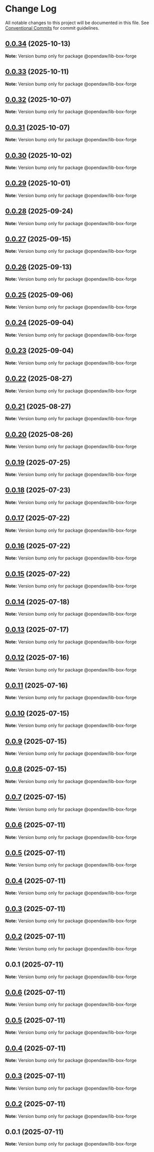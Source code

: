 # Change Log

All notable changes to this project will be documented in this file.
See [Conventional Commits](https://conventionalcommits.org) for commit guidelines.

## [0.0.34](https://github.com/andremichelle/openDAW/compare/@opendaw/lib-box-forge@0.0.33...@opendaw/lib-box-forge@0.0.34) (2025-10-13)

**Note:** Version bump only for package @opendaw/lib-box-forge

## [0.0.33](https://github.com/andremichelle/openDAW/compare/@opendaw/lib-box-forge@0.0.32...@opendaw/lib-box-forge@0.0.33) (2025-10-11)

**Note:** Version bump only for package @opendaw/lib-box-forge

## [0.0.32](https://github.com/andremichelle/openDAW/compare/@opendaw/lib-box-forge@0.0.31...@opendaw/lib-box-forge@0.0.32) (2025-10-07)

**Note:** Version bump only for package @opendaw/lib-box-forge

## [0.0.31](https://github.com/andremichelle/openDAW/compare/@opendaw/lib-box-forge@0.0.30...@opendaw/lib-box-forge@0.0.31) (2025-10-07)

**Note:** Version bump only for package @opendaw/lib-box-forge

## [0.0.30](https://github.com/andremichelle/openDAW/compare/@opendaw/lib-box-forge@0.0.29...@opendaw/lib-box-forge@0.0.30) (2025-10-02)

**Note:** Version bump only for package @opendaw/lib-box-forge

## [0.0.29](https://github.com/andremichelle/openDAW/compare/@opendaw/lib-box-forge@0.0.28...@opendaw/lib-box-forge@0.0.29) (2025-10-01)

**Note:** Version bump only for package @opendaw/lib-box-forge

## [0.0.28](https://github.com/andremichelle/openDAW/compare/@opendaw/lib-box-forge@0.0.27...@opendaw/lib-box-forge@0.0.28) (2025-09-24)

**Note:** Version bump only for package @opendaw/lib-box-forge

## [0.0.27](https://github.com/andremichelle/openDAW/compare/@opendaw/lib-box-forge@0.0.26...@opendaw/lib-box-forge@0.0.27) (2025-09-15)

**Note:** Version bump only for package @opendaw/lib-box-forge

## [0.0.26](https://github.com/andremichelle/openDAW/compare/@opendaw/lib-box-forge@0.0.25...@opendaw/lib-box-forge@0.0.26) (2025-09-13)

**Note:** Version bump only for package @opendaw/lib-box-forge

## [0.0.25](https://github.com/andremichelle/openDAW/compare/@opendaw/lib-box-forge@0.0.24...@opendaw/lib-box-forge@0.0.25) (2025-09-06)

**Note:** Version bump only for package @opendaw/lib-box-forge

## [0.0.24](https://github.com/andremichelle/openDAW/compare/@opendaw/lib-box-forge@0.0.23...@opendaw/lib-box-forge@0.0.24) (2025-09-04)

**Note:** Version bump only for package @opendaw/lib-box-forge

## [0.0.23](https://github.com/andremichelle/openDAW/compare/@opendaw/lib-box-forge@0.0.22...@opendaw/lib-box-forge@0.0.23) (2025-09-04)

**Note:** Version bump only for package @opendaw/lib-box-forge

## [0.0.22](https://github.com/andremichelle/openDAW/compare/@opendaw/lib-box-forge@0.0.21...@opendaw/lib-box-forge@0.0.22) (2025-08-27)

**Note:** Version bump only for package @opendaw/lib-box-forge

## [0.0.21](https://github.com/andremichelle/openDAW/compare/@opendaw/lib-box-forge@0.0.20...@opendaw/lib-box-forge@0.0.21) (2025-08-27)

**Note:** Version bump only for package @opendaw/lib-box-forge

## [0.0.20](https://github.com/andremichelle/openDAW/compare/@opendaw/lib-box-forge@0.0.19...@opendaw/lib-box-forge@0.0.20) (2025-08-26)

**Note:** Version bump only for package @opendaw/lib-box-forge

## [0.0.19](https://github.com/andremichelle/openDAW/compare/@opendaw/lib-box-forge@0.0.18...@opendaw/lib-box-forge@0.0.19) (2025-07-25)

**Note:** Version bump only for package @opendaw/lib-box-forge

## [0.0.18](https://github.com/andremichelle/openDAW/compare/@opendaw/lib-box-forge@0.0.17...@opendaw/lib-box-forge@0.0.18) (2025-07-23)

**Note:** Version bump only for package @opendaw/lib-box-forge

## [0.0.17](https://github.com/andremichelle/openDAW/compare/@opendaw/lib-box-forge@0.0.16...@opendaw/lib-box-forge@0.0.17) (2025-07-22)

**Note:** Version bump only for package @opendaw/lib-box-forge

## [0.0.16](https://github.com/andremichelle/openDAW/compare/@opendaw/lib-box-forge@0.0.15...@opendaw/lib-box-forge@0.0.16) (2025-07-22)

**Note:** Version bump only for package @opendaw/lib-box-forge

## [0.0.15](https://github.com/andremichelle/openDAW/compare/@opendaw/lib-box-forge@0.0.14...@opendaw/lib-box-forge@0.0.15) (2025-07-22)

**Note:** Version bump only for package @opendaw/lib-box-forge

## [0.0.14](https://github.com/andremichelle/openDAW/compare/@opendaw/lib-box-forge@0.0.13...@opendaw/lib-box-forge@0.0.14) (2025-07-18)

**Note:** Version bump only for package @opendaw/lib-box-forge

## [0.0.13](https://github.com/andremichelle/openDAW/compare/@opendaw/lib-box-forge@0.0.12...@opendaw/lib-box-forge@0.0.13) (2025-07-17)

**Note:** Version bump only for package @opendaw/lib-box-forge

## [0.0.12](https://github.com/andremichelle/openDAW/compare/@opendaw/lib-box-forge@0.0.11...@opendaw/lib-box-forge@0.0.12) (2025-07-16)

**Note:** Version bump only for package @opendaw/lib-box-forge

## [0.0.11](https://github.com/andremichelle/openDAW/compare/@opendaw/lib-box-forge@0.0.10...@opendaw/lib-box-forge@0.0.11) (2025-07-16)

**Note:** Version bump only for package @opendaw/lib-box-forge

## [0.0.10](https://github.com/andremichelle/openDAW/compare/@opendaw/lib-box-forge@0.0.9...@opendaw/lib-box-forge@0.0.10) (2025-07-15)

**Note:** Version bump only for package @opendaw/lib-box-forge

## [0.0.9](https://github.com/andremichelle/openDAW/compare/@opendaw/lib-box-forge@0.0.8...@opendaw/lib-box-forge@0.0.9) (2025-07-15)

**Note:** Version bump only for package @opendaw/lib-box-forge

## [0.0.8](https://github.com/andremichelle/openDAW/compare/@opendaw/lib-box-forge@0.0.7...@opendaw/lib-box-forge@0.0.8) (2025-07-15)

**Note:** Version bump only for package @opendaw/lib-box-forge

## [0.0.7](https://github.com/andremichelle/openDAW/compare/@opendaw/lib-box-forge@0.0.6...@opendaw/lib-box-forge@0.0.7) (2025-07-15)

**Note:** Version bump only for package @opendaw/lib-box-forge

## [0.0.6](https://github.com/andremichelle/openDAW/compare/@opendaw/lib-box-forge@0.0.5...@opendaw/lib-box-forge@0.0.6) (2025-07-11)

**Note:** Version bump only for package @opendaw/lib-box-forge

## [0.0.5](https://github.com/andremichelle/openDAW/compare/@opendaw/lib-box-forge@0.0.4...@opendaw/lib-box-forge@0.0.5) (2025-07-11)

**Note:** Version bump only for package @opendaw/lib-box-forge

## [0.0.4](https://github.com/andremichelle/openDAW/compare/@opendaw/lib-box-forge@0.0.3...@opendaw/lib-box-forge@0.0.4) (2025-07-11)

**Note:** Version bump only for package @opendaw/lib-box-forge

## [0.0.3](https://github.com/andremichelle/openDAW/compare/@opendaw/lib-box-forge@0.0.2...@opendaw/lib-box-forge@0.0.3) (2025-07-11)

**Note:** Version bump only for package @opendaw/lib-box-forge

## [0.0.2](https://github.com/andremichelle/openDAW/compare/@opendaw/lib-box-forge@0.0.1...@opendaw/lib-box-forge@0.0.2) (2025-07-11)

**Note:** Version bump only for package @opendaw/lib-box-forge

## 0.0.1 (2025-07-11)

**Note:** Version bump only for package @opendaw/lib-box-forge

## [0.0.6](https://github.com/andremichelle/opendaw-turbo/compare/@opendaw/lib-box-forge@0.0.5...@opendaw/lib-box-forge@0.0.6) (2025-07-11)

**Note:** Version bump only for package @opendaw/lib-box-forge

## [0.0.5](https://github.com/andremichelle/opendaw-turbo/compare/@opendaw/lib-box-forge@0.0.4...@opendaw/lib-box-forge@0.0.5) (2025-07-11)

**Note:** Version bump only for package @opendaw/lib-box-forge

## [0.0.4](https://github.com/andremichelle/opendaw-turbo/compare/@opendaw/lib-box-forge@0.0.3...@opendaw/lib-box-forge@0.0.4) (2025-07-11)

**Note:** Version bump only for package @opendaw/lib-box-forge

## [0.0.3](https://github.com/andremichelle/opendaw-turbo/compare/@opendaw/lib-box-forge@0.0.2...@opendaw/lib-box-forge@0.0.3) (2025-07-11)

**Note:** Version bump only for package @opendaw/lib-box-forge

## [0.0.2](https://github.com/andremichelle/opendaw-turbo/compare/@opendaw/lib-box-forge@0.0.1...@opendaw/lib-box-forge@0.0.2) (2025-07-11)

**Note:** Version bump only for package @opendaw/lib-box-forge

## 0.0.1 (2025-07-11)

**Note:** Version bump only for package @opendaw/lib-box-forge
